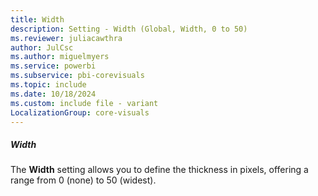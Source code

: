 ```yaml
---
title: Width
description: Setting - Width (Global, Width, 0 to 50)
ms.reviewer: juliacawthra
author: JulCsc
ms.author: miguelmyers
ms.service: powerbi
ms.subservice: pbi-corevisuals
ms.topic: include
ms.date: 10/18/2024
ms.custom: include file - variant
LocalizationGroup: core-visuals
---
```

##### Width

The **Width** setting allows you to define the thickness in pixels, offering a range from 0 (none) to 50 (widest).
